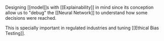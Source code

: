 Designing [[model]]s with [[Explainability]] in mind since its conception allow us to "debug" the [[Neural Network]] to understand how some decisions were reached.

This is specially important in regulated industries and tuning [[Ethical Bias Testing]].